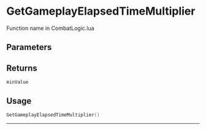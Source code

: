 # GetGameplayElapsedTimeMultiplier
Function name in CombatLogic.lua
## Parameters

## Returns
`minValue`
## Usage
```lua
GetGameplayElapsedTimeMultiplier()
```
---
